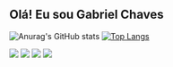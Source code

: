 ## Olá! Eu sou Gabriel Chaves
 

![Anurag's GitHub stats](https://github-readme-stats.vercel.app/api?username=gabrielc404&show_icons=true&theme=outrun) 
[![Top Langs](https://github-readme-stats.vercel.app/api/top-langs/?username=gabrielc404&theme=outrun&layout=compact)](https://github.com/anuraghazra/github-readme-stats)
	
<div>
		<img src=https://img.shields.io/badge/Debian-A81D33?style=for-the-badge&logo=debian />
		<img src=https://img.shields.io/badge/Python-F5C63D?style=for-the-badge&logo=python&textColor=white />
		<img src=https://img.shields.io/badge/Raspberry_pi-A22846?style=for-the-badge&logo=raspberrypi />
		<img src=https://img.shields.io/badge/-303443?&style=for-the-badge&logo=c />
</div>

<!---
gabrielc404/gabrielc404 is a ✨ special ✨ repository because its `README.md` (this file) appears on your GitHub profile.
You can click the Preview link to take a look at your changes.
--->

